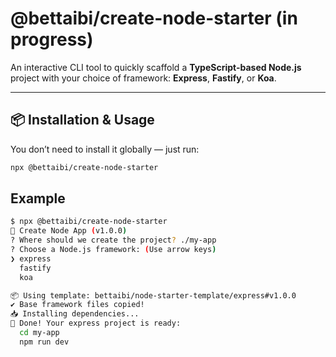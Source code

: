 # @bettaibi/create-node-starter (in progress)

An interactive CLI tool to quickly scaffold a **TypeScript-based Node.js** project with your choice of framework: **Express**, **Fastify**, or **Koa**.

---

## 📦 Installation & Usage

You don’t need to install it globally — just run:

```bash
npx @bettaibi/create-node-starter

```

## Example

```bash
$ npx @bettaibi/create-node-starter
🚀 Create Node App (v1.0.0)
? Where should we create the project? ./my-app
? Choose a Node.js framework: (Use arrow keys)
❯ express
  fastify
  koa

📦 Using template: bettaibi/node-starter-template/express#v1.0.0
✔ Base framework files copied!
📥 Installing dependencies...
🎉 Done! Your express project is ready:
  cd my-app
  npm run dev
```
